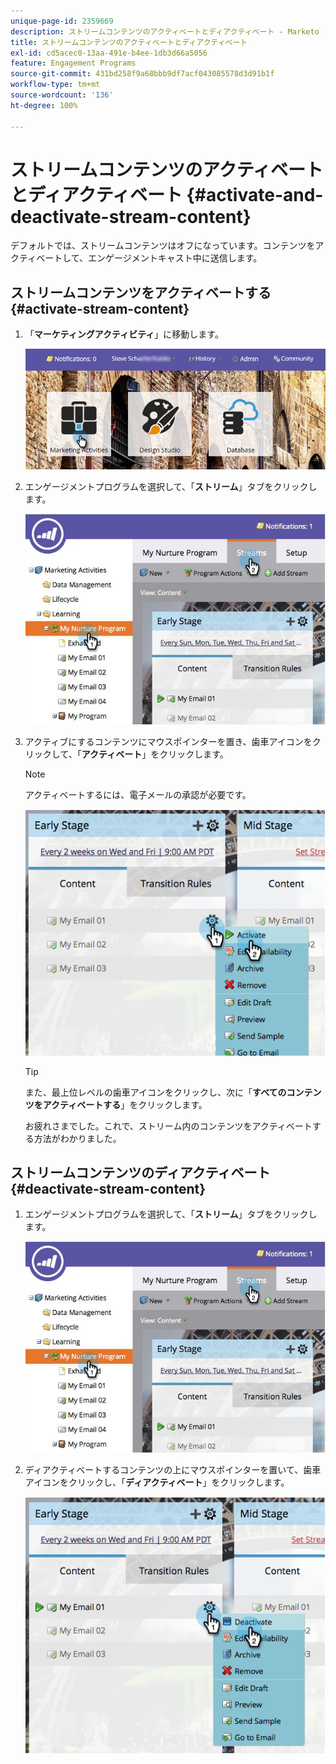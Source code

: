 ```yaml
---
unique-page-id: 2359669
description: ストリームコンテンツのアクティベートとディアクティベート - Marketo ドキュメント - 製品ドキュメント
title: ストリームコンテンツのアクティベートとディアクティベート
exl-id: cd5acec0-13aa-491e-b4ee-1db3d66a5056
feature: Engagement Programs
source-git-commit: 431bd258f9a68bbb9df7acf043085578d3d91b1f
workflow-type: tm+mt
source-wordcount: '136'
ht-degree: 100%

---
```


# ストリームコンテンツのアクティベートとディアクティベート {#activate-and-deactivate-stream-content}

デフォルトでは、ストリームコンテンツはオフになっています。コンテンツをアクティベートして、エンゲージメントキャスト中に送信します。

## ストリームコンテンツをアクティベートする {#activate-stream-content}

1. 「**マーケティングアクティビティ**」に移動します。

   ![](assets/login-marketing-activities.png)

1. エンゲージメントプログラムを選択して、「**ストリーム**」タブをクリックします。

   ![](assets/cloneasteam.jpg)

1. アクティブにするコンテンツにマウスポインターを置き、歯車アイコンをクリックして、「**アクティベート**」をクリックします。

   >[!NOTE]
   >
   >アクティベートするには、電子メールの承認が必要です。

   ![](assets/image2014-9-15-16-3a33-3a42.png)

   >[!TIP]
   >
   >また、最上位レベルの歯車アイコンをクリックし、次に「**すべてのコンテンツをアクティベートする**」をクリックします。

   お疲れさまでした。これで、ストリーム内のコンテンツをアクティベートする方法がわかりました。

## ストリームコンテンツのディアクティベート {#deactivate-stream-content}

1. エンゲージメントプログラムを選択して、「**ストリーム**」タブをクリックします。

   ![](assets/cloneasteam.jpg)

1. ディアクティベートするコンテンツの上にマウスポインターを置いて、歯車アイコンをクリックし、「**ディアクティベート**」をクリックします。

   ![](assets/image2014-9-15-16-3a34-3a25.png)
